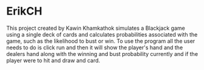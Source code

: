 # ErikCH
This project created by Kawin Khamkathok simulates a Blackjack game using a single deck of cards and calculates probabilities associated with the game, such as the likelihood to bust or win.
To use the program all the user needs to do is click run and then it will show the player's hand and the dealers hand along with the winning and bust probability currently and if the player were to hit and draw and card.
